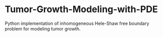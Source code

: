 # Tumor-Growth-Modeling-with-PDE
Python implementation of inhomogeneous Hele-Shaw free boundary problem for modeling tumor growth.

